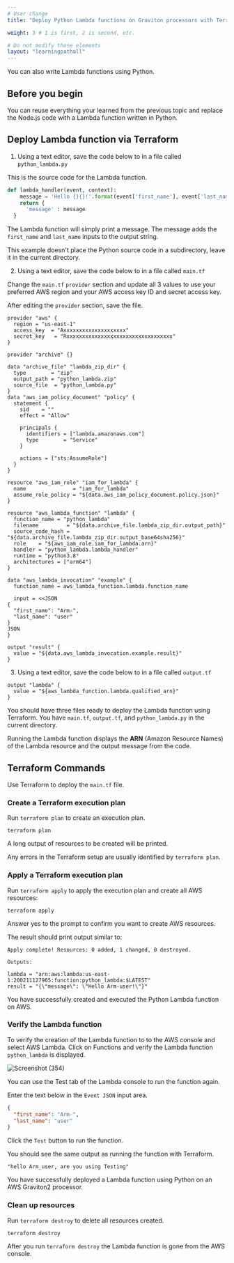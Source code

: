 ```yaml
---
# User change
title: "Deploy Python Lambda functions on Graviton processors with Terraform"

weight: 3 # 1 is first, 2 is second, etc.

# Do not modify these elements
layout: "learningpathall"
---
```


You can also write Lambda functions using Python. 

## Before you begin

You can reuse everything your learned from the previous topic and replace the Node.js code with a Lambda function written in Python.

## Deploy Lambda function via Terraform

1. Using a text editor, save the code below to in a file called `python_lambda.py`

This is the source code for the Lambda function. 

```Python
def lambda_handler(event, context):
    message = 'Hello {}{}!'.format(event['first_name'], event['last_name'])
    return {
      'message' : message
  }
```

The Lambda function will simply print a message. The message adds the `first_name` and `last_name` inputs to the output string. 

This example doesn't place the Python source code in a subdirectory, leave it in the current directory.

2. Using a text editor, save the code below to in a file called `main.tf`

Change the `main.tf` `provider` section and update all 3 values to use your preferred AWS region and your AWS access key ID and secret access key.

After editing the `provider` section, save the file.

```console
provider "aws" {
  region = "us-east-1"
  access_key  = "Axxxxxxxxxxxxxxxxxxxx"
  secret_key   = "Rxxxxxxxxxxxxxxxxxxxxxxxxxxxxxxxxxx"
}

provider "archive" {}

data "archive_file" "lambda_zip_dir" {
  type        = "zip"
  output_path = "python_lambda.zip"
  source_file  = "python_lambda.py"
}
data "aws_iam_policy_document" "policy" {
  statement {
    sid    = ""
    effect = "Allow"

    principals {
      identifiers = ["lambda.amazonaws.com"]
      type        = "Service"
    }

    actions = ["sts:AssumeRole"]
  }
}

resource "aws_iam_role" "iam_for_lambda" {
  name               = "iam_for_lambda"
  assume_role_policy = "${data.aws_iam_policy_document.policy.json}"
}

resource "aws_lambda_function" "lambda" {
  function_name = "python_lambda"
  filename         = "${data.archive_file.lambda_zip_dir.output_path}"
  source_code_hash = "${data.archive_file.lambda_zip_dir.output_base64sha256}"
  role    = "${aws_iam_role.iam_for_lambda.arn}"
  handler = "python_lambda.lambda_handler"
  runtime = "python3.8"
  architectures = ["arm64"]
}

data "aws_lambda_invocation" "example" {
  function_name = aws_lambda_function.lambda.function_name

  input = <<JSON
{
  "first_name": "Arm-",
  "last_name": "user"
}
JSON
}

output "result" {
  value = "${data.aws_lambda_invocation.example.result}"
}
```

3. Using a text editor, save the code below to in a file called `output.tf`

```console
output "lambda" {
  value = "${aws_lambda_function.lambda.qualified_arn}"
}
```

You should have three files ready to deploy the Lambda function using Terraform. You have `main.tf`, `output.tf`, and `python_lambda.py` in the current directory.

Running the Lambda function displays the **ARN** (Amazon Resource Names) of the Lambda resource and the output message from the code.

## Terraform Commands

Use Terraform to deploy the `main.tf` file.

### Create a Terraform execution plan

Run `terraform plan` to create an execution plan.

```console
terraform plan
```

A long output of resources to be created will be printed.

Any errors in the Terraform setup are usually identified by `terraform plan`.

### Apply a Terraform execution plan

Run `terraform apply` to apply the execution plan and create all AWS resources:

```console
terraform apply
```      

Answer yes to the prompt to confirm you want to create AWS resources.

The result should print output similar to:

```output
Apply complete! Resources: 0 added, 1 changed, 0 destroyed.

Outputs:

lambda = "arn:aws:lambda:us-east-1:200211127965:function:python_lambda:$LATEST"
result = "{\"message\": \"Hello Arm-user!\"}"
```
You have successfully created and executed the Python Lambda function on AWS.

### Verify the Lambda function

To verify the creation of the Lambda function to to the AWS console and select AWS Lambda. Click on Functions and verify the Lambda function `python_lambda` is displayed.

![Screenshot (354)](https://user-images.githubusercontent.com/92315883/216284315-dec9b16c-bc34-4752-8408-e5af819ea030.png)

You can use the Test tab of the Lambda console to run the function again.

Enter the text below in the `Event JSON` input area.

```json
{
  "first_name": "Arm-",
  "last_name": "user"
}
```

Click the `Test` button to run the function. 

You should see the same output as running the function with Terraform.

```output
"hello Arm_user, are you using Testing"
```
You have successfully deployed a Lambda function using Python on an AWS Graviton2 processor.

### Clean up resources

Run `terraform destroy` to delete all resources created.

```console
terraform destroy
```
After you run `terraform destroy` the Lambda function is gone from the AWS console.

